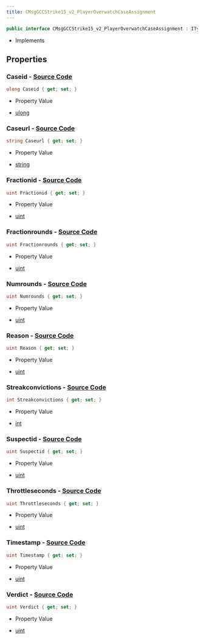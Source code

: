 ```yaml
---
title: CMsgGCCStrike15_v2_PlayerOverwatchCaseAssignment
---
```


```csharp
public interface CMsgGCCStrike15_v2_PlayerOverwatchCaseAssignment : ITypedProtobuf<CMsgGCCStrike15_v2_PlayerOverwatchCaseAssignment>, INativeHandle
```

- Implements

## Properties

### **Caseid** - [Source Code](https://github.com/swiftly-solution/swiftlys2/blob/main/managed/src/SwiftlyS2.Generated/Protobufs/Interfaces/CMsgGCCStrike15_v2_PlayerOverwatchCaseAssignment.cs#L13)

```csharp
ulong Caseid { get; set; }
```

- Property Value

- [ulong](https://learn.microsoft.com/dotnet/api/system.uint64)

### **Caseurl** - [Source Code](https://github.com/swiftly-solution/swiftlys2/blob/main/managed/src/SwiftlyS2.Generated/Protobufs/Interfaces/CMsgGCCStrike15_v2_PlayerOverwatchCaseAssignment.cs#L16)

```csharp
string Caseurl { get; set; }
```

- Property Value

- [string](https://learn.microsoft.com/dotnet/api/system.string)

### **Fractionid** - [Source Code](https://github.com/swiftly-solution/swiftlys2/blob/main/managed/src/SwiftlyS2.Generated/Protobufs/Interfaces/CMsgGCCStrike15_v2_PlayerOverwatchCaseAssignment.cs#L31)

```csharp
uint Fractionid { get; set; }
```

- Property Value

- [uint](https://learn.microsoft.com/dotnet/api/system.uint32)

### **Fractionrounds** - [Source Code](https://github.com/swiftly-solution/swiftlys2/blob/main/managed/src/SwiftlyS2.Generated/Protobufs/Interfaces/CMsgGCCStrike15_v2_PlayerOverwatchCaseAssignment.cs#L37)

```csharp
uint Fractionrounds { get; set; }
```

- Property Value

- [uint](https://learn.microsoft.com/dotnet/api/system.uint32)

### **Numrounds** - [Source Code](https://github.com/swiftly-solution/swiftlys2/blob/main/managed/src/SwiftlyS2.Generated/Protobufs/Interfaces/CMsgGCCStrike15_v2_PlayerOverwatchCaseAssignment.cs#L34)

```csharp
uint Numrounds { get; set; }
```

- Property Value

- [uint](https://learn.microsoft.com/dotnet/api/system.uint32)

### **Reason** - [Source Code](https://github.com/swiftly-solution/swiftlys2/blob/main/managed/src/SwiftlyS2.Generated/Protobufs/Interfaces/CMsgGCCStrike15_v2_PlayerOverwatchCaseAssignment.cs#L43)

```csharp
uint Reason { get; set; }
```

- Property Value

- [uint](https://learn.microsoft.com/dotnet/api/system.uint32)

### **Streakconvictions** - [Source Code](https://github.com/swiftly-solution/swiftlys2/blob/main/managed/src/SwiftlyS2.Generated/Protobufs/Interfaces/CMsgGCCStrike15_v2_PlayerOverwatchCaseAssignment.cs#L40)

```csharp
int Streakconvictions { get; set; }
```

- Property Value

- [int](https://learn.microsoft.com/dotnet/api/system.int32)

### **Suspectid** - [Source Code](https://github.com/swiftly-solution/swiftlys2/blob/main/managed/src/SwiftlyS2.Generated/Protobufs/Interfaces/CMsgGCCStrike15_v2_PlayerOverwatchCaseAssignment.cs#L28)

```csharp
uint Suspectid { get; set; }
```

- Property Value

- [uint](https://learn.microsoft.com/dotnet/api/system.uint32)

### **Throttleseconds** - [Source Code](https://github.com/swiftly-solution/swiftlys2/blob/main/managed/src/SwiftlyS2.Generated/Protobufs/Interfaces/CMsgGCCStrike15_v2_PlayerOverwatchCaseAssignment.cs#L25)

```csharp
uint Throttleseconds { get; set; }
```

- Property Value

- [uint](https://learn.microsoft.com/dotnet/api/system.uint32)

### **Timestamp** - [Source Code](https://github.com/swiftly-solution/swiftlys2/blob/main/managed/src/SwiftlyS2.Generated/Protobufs/Interfaces/CMsgGCCStrike15_v2_PlayerOverwatchCaseAssignment.cs#L22)

```csharp
uint Timestamp { get; set; }
```

- Property Value

- [uint](https://learn.microsoft.com/dotnet/api/system.uint32)

### **Verdict** - [Source Code](https://github.com/swiftly-solution/swiftlys2/blob/main/managed/src/SwiftlyS2.Generated/Protobufs/Interfaces/CMsgGCCStrike15_v2_PlayerOverwatchCaseAssignment.cs#L19)

```csharp
uint Verdict { get; set; }
```

- Property Value

- [uint](https://learn.microsoft.com/dotnet/api/system.uint32)

